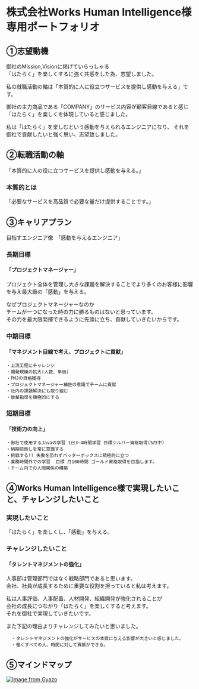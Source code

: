 # 株式会社Works Human Intelligence様　専用ポートフォリオ

## ①志望動機

  御社のMission,Visionに掲げていらっしゃる</br>
  「はたらく」を楽しくするに強く共感をした為、志望しました。

  私の就職活動の軸は「本質的に人に役立つサービスを提供し感動を与える」です。</br>

  御社の主力商品である「COMPANY」のサービス内容が顧客目線であると感じ</br>
  「はたらく」を楽しくを体現していると感じました。</br>

  私は「はたらく」を楽しむという感動を与えられるエンジニアになり、
  それを御社で貢献したいと強く思い、志望致しました。</br>


## ②転職活動の軸 

  「本質的に人の役に立つサービスを提供し感動を与える。」

### 本質的とは  

  「必要なサービスを高品質で必要な量だけ提供することです。」

## ③キャリアプラン 

  目指すエンジニア像　「感動を与えるエンジニア」

### 長期目標 

  #### 「プロジェクトマネージャー」
   
   プロジェクト全体を管理し大きな課題を解決することでより多くのお客様に影響を与え最大級の「感動」を与える。</br>

   なぜプロジェクトマネージャーなのか</br>
   チームが一つになった時の力に勝るものはないと思っています。</br>
   その力を最大限発揮できるように先頭に立ち、貢献していきたいからです。


### 中期目標 

  #### 「マネジメント目線で考え、プロジェクトに貢献」
    ・上流工程にチャレンジ
    ・開発規模の拡大(人数、単価)
    ・PMJの資格獲得
    ・プロジェクトマネージャー補佐の意識でチームに貢献
    ・社内の課題解決にも取り組む
    ・後輩指導を積極的にする


### 短期目標 

  #### 「技術力の向上」 
    ・御社で使用するJavaの学習 1日3~4時間学習 目標シルバー資格取得(5月中)
    ・納期前倒しを常に意識する
    ・挑戦する!! 失敗を恐れずバッターボックスに積極的に立つ
    ・業務時間外での学習  目標 月100時間 ゴールド資格取得を目指します。
    ・チーム内での人間関係の構築




## ④Works Human Intelligence様で実現したいこと、チャレンジしたいこと  

  ### 実現したいこと  
  「はたらく」を楽しくし、「感動」を与える。


  ### チャレンジしたいこと
  #### 「タレントマネジメントの強化」  
   人事部は管理部門ではなく戦略部門であると思います。</br>
   会社、社員が成長するために重要な役割を担っていると私は考えます。

  私は人事評価、人事配置、人材開発、組織開発が強化されることが</br>
  会社の成長につながり「はたらく」を楽しくすると考えます。</br>
  それを御社で実現していきたいです。</br>
  
  また下記の理由よりチャレンジしてみたいと思いました。</br>

      ・タレントマネジメントの強化がサービスの本質に与える影響が大きいと感じました。
      ・働くすべての人、時間に対して貢献ができる。

   

  ## ⑤マインドマップ

 

  
  [![Image from Gyazo](https://i.gyazo.com/fbcba41d38e5c06992c4b0023b90423b.png)](https://gyazo.com/fbcba41d38e5c06992c4b0023b90423b)

